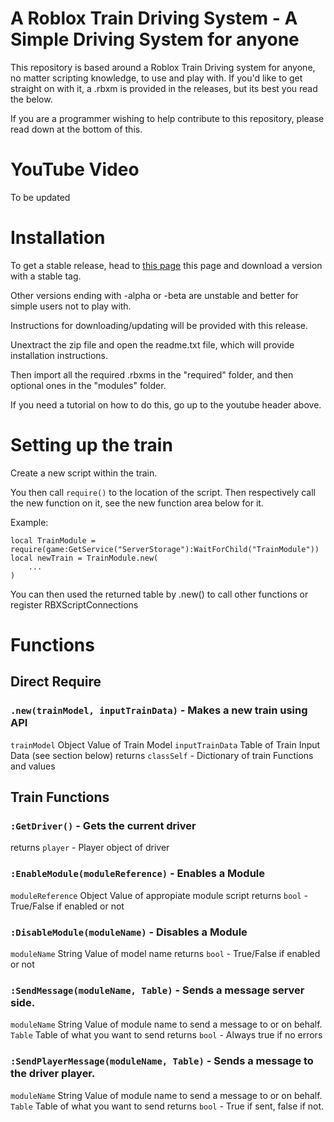 # A Roblox Train Driving System - A Simple Driving System for anyone

This repository is based around a Roblox Train Driving system for anyone, no matter scripting knowledge, to use and play with.
If you'd like to get straight on with it, a .rbxm is provided in the releases, but its best you read the below.

If you are a programmer wishing to help contribute to this repository, please read down at the bottom of this.

# YouTube Video

To be updated

# Installation
To get a stable release, head to [this page](https://github.com/jake-baxter/rblx-train-driving-system/releases) this page and download a version with a stable tag.

Other versions ending with -alpha or -beta are unstable and better for simple users not to play with.

Instructions for downloading/updating will be provided with this release.

Unextract the zip file and open the readme.txt file, which will provide installation instructions.

Then import all the required .rbxms in the "required" folder, and then optional ones in the "modules" folder.

If you need a tutorial on how to do this, go up to the youtube header above.

# Setting up the train
Create a new script within the train.

You then call ```require()``` to the location of the script. Then respectively call the new function on it, see the new function area below for it.

Example:
```
local TrainModule = require(game:GetService("ServerStorage"):WaitForChild("TrainModule"))
local newTrain = TrainModule.new(
    ...
)
```

You can then used the returned table by .new()  to call other functions or register RBXScriptConnections

# Functions

## Direct Require
### ```.new(trainModel, inputTrainData)``` - Makes a new train using API
`trainModel`  Object Value of Train Model
`inputTrainData`  Table of Train Input Data (see section below)
returns `classSelf` - Dictionary of train Functions and values


## Train Functions
### ```:GetDriver()``` - Gets the current driver
returns `player` - Player object of driver



### ```:EnableModule(moduleReference)``` - Enables a Module
`moduleReference`  Object Value of appropiate module script
returns `bool` - True/False if enabled or not



### ```:DisableModule(moduleName)``` - Disables a Module
`moduleName`  String Value of model name
returns `bool` - True/False if enabled or not



### ```:SendMessage(moduleName, Table)``` - Sends a message server side.
`moduleName`  String Value of module name to send a message to or on behalf.
`Table`  Table of what you want to send
returns `bool` - Always true if no errors



### ```:SendPlayerMessage(moduleName, Table)``` - Sends a message to the driver player.
`moduleName`  String Value of module name to send a message to or on behalf.
`Table`  Table of what you want to send
returns `bool` - True if sent, false if not.